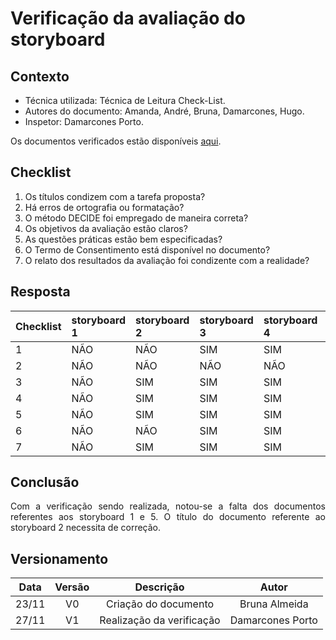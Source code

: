 # Verificação da avaliação do storyboard

## Contexto

- Técnica utilizada: Técnica de Leitura Check-List.
- Autores do documento: Amanda, André, Bruna, Damarcones, Hugo.
- Inspetor: Damarcones Porto.

<p align = "justify">Os documentos verificados estão disponíveis <a href="https://interacao-humano-computador.github.io/2020.1-Prefeiturade-Aguas-Lindas-de-Goias/storyboard/av_storyboard_principal/">aqui</a>.</p>


## Checklist

1. Os títulos condizem com a tarefa proposta?
2. Há erros de ortografia ou formatação?
3. O método DECIDE foi empregado de maneira correta?
4. Os objetivos da avaliação estão claros?
5. As questões práticas estão bem especificadas?
6. O Termo de Consentimento está disponível no documento?
7. O relato dos resultados da avaliação foi condizente com a realidade?

## Resposta

|Checklist|storyboard 1|storyboard 2|storyboard 3|storyboard 4|storyboard 5|
|:--------|:----------|:----------|:----------|:----------|:----------|
|1        |NÃO        |NÃO        |SIM        |SIM        |NÃO        |
|2        |NÃO        |NÃO        |NÃO        |NÃO        |NÃO        |
|3        |NÃO        |SIM        |SIM        |SIM        |NÃO        |
|4        |NÃO        |SIM        |SIM        |SIM        |NÃO        |
|5        |NÃO        |SIM        |SIM        |SIM        |NÃO        |
|6        |NÃO        |NÃO        |SIM        |SIM        |NÃO        |
|7        |NÃO        |SIM        |SIM        |SIM        |NÃO        |

## Conclusão

<p align = "justify">Com a verificação sendo realizada, notou-se a falta dos documentos referentes aos storyboard 1 e 5. O título do documento referente ao storyboard 2 necessita de correção.</p>

## Versionamento

| Data | Versão |           Descrição             |    Autor    |
|:----:|:------:|:-------------------------------:|:-----------:|
|23/11 |V0      |     Criação do documento        |Bruna Almeida|
|27/11 |V1      |     Realização da verificação   |Damarcones Porto|
